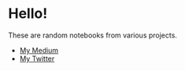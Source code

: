 # Hello!
These are random notebooks from various projects.

- [My Medium](https://medium.com/@emmaccode)
- [My Twitter](https://twitter.com/emmaccode)
